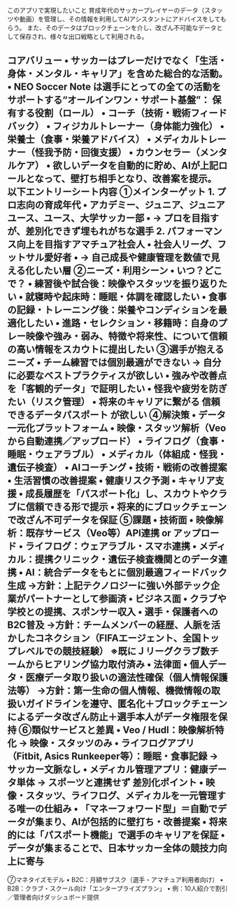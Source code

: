 このアプリで実現したいこと
育成年代のサッカープレイヤーのデータ（スタッツや動画）を管理し、その情報を利用してAIアシスタントにアドバイスをしてもらう。
また、そのデータはブロックチェーンを介し、改ざん不可能なデータとして保存され、様々な出口戦略として利用される。

コアバリュー
	•	サッカーはプレーだけでなく「生活・身体・メンタル・キャリア」を含めた総合的な活動。
	•	NEO Soccer Note は選手にとっての全ての活動をサポートする“オールインワン・サポート基盤”：
保有する役割（ロール）
	•	コーチ（技術・戦術フィードバック）
	•	フィジカルトレーナー（身体能力強化）
	•	栄養士（食事・栄養アドバイス）
	•	メディカルトレーナー（怪我予防・回復支援）
	•	カウンセラー（メンタルケア）
	•	欲しいデータを自動的に貯め、AIが上記ロールとなって、壁打ち相手となり、改善案を提示。
以下エントリーシート内容
①メインターゲット
	1.	プロ志向の育成年代
	•	アカデミー、ジュニア、ジュニアユース、ユース、大学サッカー部
	•	→ プロを目指すが、差別化できず埋もれがちな選手
	2.	パフォーマンス向上を目指すアマチュア社会人
	•	社会人リーグ、フットサル愛好者
	•	→ 自己成長や健康管理を数値で見える化したい層
②ニーズ・利用シーン
	•	いつ？どこで？
	•	練習後や試合後：映像やスタッツを振り返りたい
	•	就寝時や起床時：睡眠・体調を確認したい
	•	食事の記録・トレーニング後：栄養やコンディションを最適化したい
	•	進路・セレクション・移籍時：自身のプレー映像や強み・弱み、特徴や将来性、について信頼の高い情報をスカウトに提出したい
③選手が抱えるニーズ
	•	チーム練習では個別最適ができない → 自分に必要なベストプラクティスが欲しい
	•	強みや改善点を「客観的データ」で証明したい
	•	怪我や疲労を防ぎたい（リスク管理）
	•	将来のキャリアに繋がる 信頼できるデータパスポート が欲しい
④解決策
	•	データ一元化プラットフォーム
	•	映像・スタッツ解析（Veoから自動連携／アップロード）
	•	ライフログ（食事・睡眠・ウェアラブル）
	•	メディカル（体組成・怪我・遺伝子検査）
	•	AIコーチング
	•	技術・戦術の改善提案
	•	生活習慣の改善提案
	•	健康リスク予測
	•	キャリア支援
	•	成長履歴を「パスポート化」し、スカウトやクラブに信頼できる形で提示
	•	将来的にブロックチェーンで改ざん不可データを保証
⑤課題
	•	技術面
	•	映像解析：既存サービス（Veo等）API連携 or アップロード
	•	ライフログ：ウェアラブル・スマホ連携
	•	メディカル：提携クリニック・遺伝子検査機関とのデータ連携
	•	AI：統合データをもとに個別最適フィードバック生成
→方針：上記テクノロジーに強い外部テック企業がパートナーとして参画済
	•	ビジネス面
	•	クラブや学校との提携、スポンサー収入
	•	選手・保護者へのB2C普及
→方針：チームメンバーの経歴、人脈を活かしたコネクション（FIFAエージェント、全国トップレベルでの競技経験）
※既にＪリーグクラブ数チームからヒアリング協力取付済み
	•	法律面
	•	個人データ・医療データ取り扱いの適法性確保（個人情報保護法等）
→方針：第一生命の個人情報、機微情報の取扱いガイドラインを遵守、匿名化＋ブロックチェーンによるデータ改ざん防止＋選手本人がデータ権限を保持
⑥類似サービスと差異
	•	Veo / Hudl：映像解析特化 → 映像・スタッツのみ
	•	ライフログアプリ（Fitbit, Asics Runkeeper等）：睡眠・食事記録 → サッカー文脈なし
	•	メディカル管理アプリ：健康データ単体 → スポーツと連携せず
差別化ポイント
	•	映像・スタッツ、ライフログ、メディカルを一元管理する唯一の仕組み
	•	「マネーフォワード型」＝自動でデータが集まり、AIが包括的に壁打ち・改善提案
	•	将来的には「パスポート機能」で選手のキャリアを保証
	•	データが集まることで、日本サッカー全体の競技力向上に寄与
--------------
⑦マネタイズモデル
	•	B2C：月額サブスク（選手・アマチュア利用者向け）
	•	B2B：クラブ・スクール向け「エンタープライズプラン」
	•	例：10人紹介で割引／管理者向けダッシュボード提供
